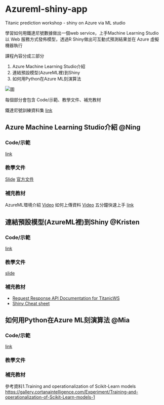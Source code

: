 # Azureml-shiny-app
Titanic prediction workshop - shiny on Azure via ML studio

學習如何用鐵達尼號數據做出一個web service，上手Machine Learning Studio 以 Web 服務方式發佈模型，透過R Shiny做出可互動式預測結果並在 Azure 虛擬機器執行

課程內容分成三部分
1. Azure Machine Learning Studio介紹
2. 連結預設模型(AzureML裡)到Shiny
3. 如何用Python在Azure ML刻演算法

![圖](https://www.evernote.com/l/ANzHJ9AEGuBJ76lgy3taL1uELsbMe353i28B/image.png)




每個部分會包含 Code/示範、教學文件、補充教材

鐵達尼號訓練資料集 [link](https://goo.gl/S3Nz1H)
## Azure Machine Learning Studio介紹 @Ning
### Code/示範
[link](https://gallery.cortanaintelligence.com/Experiment/AzureMLPredictModelforteaching)

### 教學文件
[Slide](https://docs.google.com/presentation/d/121feaGbLOVaX6-4C1HOoz6_5mGKAaac9XrWk8Ico1qo/edit?usp=sharing)
[官方文件](https://docs.microsoft.com/en-us/azure/machine-learning/studio/what-is-ml-studio)

### 補充教材
AzureML環境介紹 [Video](https://www.facebook.com/chiehningchen/videos/10154231877932471/)
如何上傳資料 [Video](https://www.facebook.com/chiehningchen/videos/10154322903962471/)
五分鐘快速上手 [link](https://docs.microsoft.com/en-us/azure/machine-learning/preview/)


## 連結預設模型(AzureML裡)到Shiny @Kristen
### Code/示範
[link](https://github.com/rladiestaipei/Azureml-shiny-app/)

### 教學文件
[slide](https://www.slideshare.net/HsinYuChan1/shiny-on-azure)

### 補充教材
+ [Request Response API Documentation for TitanicWS](https://studio.azureml.net/apihelp/workspaces/852a506a05ab41868939caa8f97d3a57/webservices/cc53c7743e5b4abbbeb417fa807c4fbc/endpoints/c052c781636540b4a2530c5b753cb947/score#sampleCode)
+ [Shiny Cheat sheet](https://shiny.rstudio.com/articles/cheatsheet.html)



## 如何用Python在Azure ML刻演算法 @Mia

### Code/示範
[link](https://github.com/rladiestaipei/Azureml-shiny-app/tree/master/python)
### 教學文件

### 補充教材
參考資料1.Training and operationalization of Scikit-Learn models
https://gallery.cortanaintelligence.com/Experiment/Training-and-operationalization-of-Scikit-Learn-models-1

